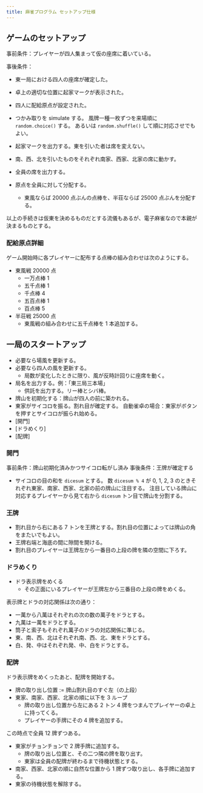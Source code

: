 ```yaml
---
title: 麻雀プログラム セットアップ仕様
---
```


## ゲームのセットアップ

事前条件：プレイヤーが四人集まって仮の座席に着いている。

事後条件：

* 東一局における四人の座席が確定した。
* 卓上の適切な位置に起家マークが表示された。
* 四人に配給原点が設定された。

* つかみ取りを simulate する。
  風牌一種一枚ずつを来場順に `random.choice()` する。
  あるいは `random.shuffle()` して順に対応させでもよい。
* 起家マークを出力する。東を引いた者は席を変えない。
* 南、西、北を引いたものをそれぞれ南家、西家、北家の席に動かす。
* 全員の席を出力する。
* 原点を全員に対して分配する。
  * 東風ならば 20000 点ぶんの点棒を、半荘ならば 25000 点ぶんを分配する。

以上の手続きは仮東を決めるものだとする流儀もあるが、電子麻雀なので本親が決まるものとする。

### 配給原点詳細

ゲーム開始時に各プレイヤーに配布する点棒の組み合わせは次のようにする。

* 東風戦 20000 点
  * 一万点棒 1
  * 五千点棒 1
  * 千点棒 4
  * 五百点棒 1
  * 百点棒 5
* 半荘戦 25000 点
  * 東風戦の組み合わせに五千点棒を 1 本追加する。

## 一局のスタートアップ

* 必要なら場風を更新する。
* 必要なら四人の風を更新する。
  * 局数が変化したときに限り、風が反時計回りに座席を動く。
* 局名を出力する。例：「東三局三本場」
  * 供託を出力する。リー棒とシバ棒。
* 牌山を初期化する：牌山が四人の前に築かれる。
* 東家がサイコロを振る。割れ目が確定する。
  自動雀卓の場合：東家がボタンを押すとサイコロが振られ始める。
* [開門]
* [ドラめくり]
* [配牌]

### 開門

事前条件：牌山初期化済みかつサイコロ転がし済み
事後条件：王牌が確定する

* サイコロの目の和を `dicesum` とする。
  数 `dicesum % 4` が 0, 1, 2, 3 のときそれぞれ東家、南家、西家、北家の前の牌山に注目する。
  注目している牌山に対応するプレイヤーから見て右から `dicesum` トン目で牌山を分割する。

### 王牌

* 割れ目から右にある 7 トンを王牌とする。割れ目の位置によっては牌山の角をまたいでもよい。
* 王牌右端と海底の間に隙間を開ける。
* 割れ目のプレイヤーは王牌左から一番目の上段の牌を隣の空間に下ろす。

### ドラめくり

* ドラ表示牌をめくる
  * その正面にいるプレイヤーが王牌左から三番目の上段の牌をめくる。

表示牌とドラの対応関係は次の通り：

* 一萬から八萬はそれぞれの次の数の萬子をドラとする。
* 九萬は一萬をドラとする。
* 筒子と索子もそれぞれ萬子のドラの対応関係に準じる。
* 東、南、西、北はそれぞれ南、西、北、東をドラとする。
* 白、発、中はそれぞれ発、中、白をドラとする。

### 配牌

ドラ表示牌をめくったあと、配牌を開始する。

* 牌の取り出し位置 := 牌山割れ目のすぐ左（の上段）
* 東家、南家、西家、北家の順に以下を 3 ループ
  * 牌の取り出し位置から左にある 2 トン 4 牌をつまんでプレイヤーの卓上に持ってくる。
  * プレイヤーの手牌にその 4 牌を追加する。

この時点で全員 12 牌ずつある。

* 東家がチョンチョンで 2 牌手牌に追加する。
  * 牌の取り出し位置と、その二つ隣の牌を取り出す。
  * 東家は全員の配牌が終わるまで待機状態とする。
* 南家、西家、北家の順に自然な位置から 1 牌ずつ取り出し、各手牌に追加する。
* 東家の待機状態を解除する。
